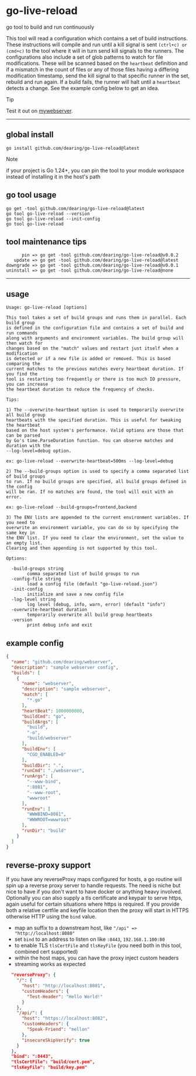 # go-live-reload

go tool to build and run continuously

This tool will read a configuration which contains a set of build instructions. These instructions will compile and run until a kill signal is sent `(ctrl+c) or (cmd+c)` to the tool where it will in turn send kill signals to the runners. The configurations also include a set of glob patterns to watch for file modifications. These will be scanned based on the `heartbeat` definition and if a mismatch in the count of files or any of those files having a differing modification timestamp, send the kill signal to that specific runner in the set, rebuild and run again. If a build fails, the runner will halt until a `heartbeat` detects a change. See the example config below to get an idea.

>[!TIP]
>Test it out on [mywebserver](https://github.com/dearing/mywebserver?tab=readme-ov-file#try-out).

---
## global install

```
go install github.com/dearing/go-live-reload@latest
```
>[!NOTE]
>if your project is Go 1.24+, you can pin the tool to your module workspace instead of installing it in the host's path
## go tool usage
```
go get -tool github.com/dearing/go-live-reload@latest
go tool go-live-reload --version
go tool go-live-reload --init-config
go tool go-live-reload
```
## tool maintenance tips
```
      pin => go get -tool github.com/dearing/go-live-reload@v0.0.2
   update => go get -tool github.com/dearing/go-live-reload@latest
downgrade => go get -tool github.com/dearing/go-live-reload@v0.0.1
uninstall => go get -tool github.com/dearing/go-live-reload@none
```
---

## usage

```
Usage: go-live-reload [options]

This tool takes a set of build groups and runs them in parallel. Each build group
is defined in the configuration file and contains a set of build and run commands
along with arguments and environment variables. The build group will then watch for
changes based on the "match" values and restart just itself when a modification
is detected or if a new file is added or removed. This is based comparing the
current matches to the previous matches every heartbeat duration. If you find the
tool is restarting too frequently or there is too much IO pressure, you can increase
the heartbeat duration to reduce the frequency of checks.

Tips:

1) The --overwrite-heartbeat option is used to temporarily overwrite all build group
heartbeats with the specified duration. This is useful for tweaking the heartbeat
based on the host system's performance. Valid options are those that can be parsed
by Go's time.ParseDuration function. You can observe matches and duration with the
--log-level=debug option.

ex: go-live-reload --overwrite-heartbeat=500ms --log-level=debug

2) The --build-groups option is used to specify a comma separated list of build groups
to run. If no build groups are specified, all build groups defined in the config
will be ran. If no matches are found, the tool will exit with an error.

ex: go-live-reload --build-groups=frontend,backend

3) The ENV lists are appended to the current environment variables. If you need to
overwrite an environment variable, you can do so by specifying the same key in
the ENV list. If you need to clear the environment, set the value to an empty list.
Clearing and then appending is not supported by this tool.

Options:

  -build-groups string
        comma separated list of build groups to run
  -config-file string
        load a config file (default "go-live-reload.json")
  -init-config
        initialize and save a new config file
  -log-level string
        log level (debug, info, warn, error) (default "info")
  -overwrite-heartbeat duration
        temporarily overwrite all build group heartbeats
  -version
        print debug info and exit
```

## example config

```json
{
  "name": "github.com/dearing/webserver",
  "description": "sample webserver config",
  "builds": [
    {
      "name": "webserver",
      "description": "sample webserver",
      "match": [
        "*.go"
      ],
      "heartBeat": 1000000000,
      "buildCmd": "go",
      "buildArgs": [
        "build",
        "-o",
        "build/webserver"
      ],
      "buildEnv": [
        "CGO_ENABLED=0"
      ],
      "buildDir": ".",
      "runCmd": "./webserver",
      "runArgs": [
        "--www-bind",
        ":8081",
        "--www-root",
        "wwwroot"
      ],
      "runEnv": [
        "WWWBIND=8081",
        "WWWROOT=wwwroot"
      ],
      "runDir": "build"
    }
  ]
}
```
## reverse-proxy support

If you have any reverseProxy maps configured for hosts, a go routine will spin up a reverse proxy server to handle requests. The need is niche but nice to have if you don't want to have docker or anything heavy involved. Optionally you can also supply a tls certificate and keypair to serve https, again useful for certain situations where https is required. If you provide both a relative certfile and keyfile location then the proxy will start in HTTPS otherwise HTTP using the `bind` value.

- map an suffix to a downstream host, like `"/api" => "http://localhost:8080"`
- set `bind` to an address to listen on like `:8443`, `192.168.1.100:80`
- to enable TLS `tlsCertFile` and `tlsKeyFile` (you need both in this tool, combined cert supported)
- within the host maps, you can have the proxy inject custom headers
- streaming works as expected

```json
  "reverseProxy": {
    "/": {
      "host": "http://localhost:8081",
      "customHeaders": {
        "Test-Header": "Hello World!"
      }
    },
    "/api/": {
      "host": "https://localhost:8082",
      "customHeaders": {
        "Speak-Friend": "mellon"
      },
      "insecureSkipVerify": true
    }
  },
  "bind": ":8443",
  "tlsCertFile": "build/cert.pem",
  "tlsKeyFile": "build/key.pem"
```

